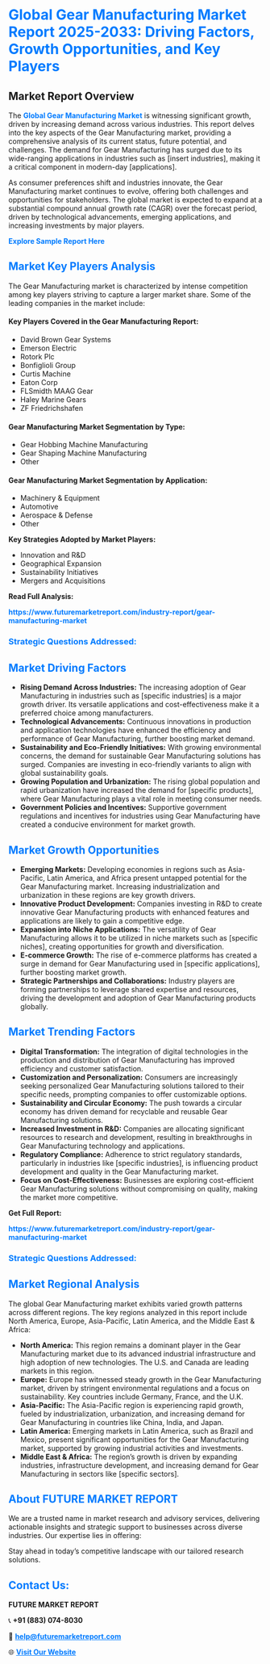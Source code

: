 <h1 style="color: #007BFF;">Global Gear Manufacturing Market Report 2025-2033: Driving Factors, Growth Opportunities, and Key Players</h1>

<section id="overview">
<h2>Market Report Overview</h2>
<p>The <a href="https://www.futuremarketreport.com/industry-report/gear-manufacturing-market" style="color: #007BFF; text-decoration: none;"><strong>Global Gear Manufacturing Market</strong></a> is witnessing significant growth, driven by increasing demand across various industries. This report delves into the key aspects of the Gear Manufacturing market, providing a comprehensive analysis of its current status, future potential, and challenges. The demand for Gear Manufacturing has surged due to its wide-ranging applications in industries such as [insert industries], making it a critical component in modern-day [applications].</p>
<p>As consumer preferences shift and industries innovate, the Gear Manufacturing market continues to evolve, offering both challenges and opportunities for stakeholders. The global market is expected to expand at a substantial compound annual growth rate (CAGR) over the forecast period, driven by technological advancements, emerging applications, and increasing investments by major players.</p>
</section>

<section id="overview">
<p><a href="https://www.futuremarketreport.com/request-sample/reportId=51679" style="color: #007BFF; text-decoration: none;"><strong>Explore Sample Report Here</strong></a></p>
</section>

<section id="key-players">
<h2 style="color: #007BFF;">Market Key Players Analysis</h2>
<p>The Gear Manufacturing market is characterized by intense competition among key players striving to capture a larger market share. Some of the leading companies in the market include:</p>
<h4>Key Players Covered in the Gear Manufacturing Report:</h4>
<ul><li>David Brown Gear Systems</li><li>Emerson Electric</li><li>Rotork Plc</li><li>Bonfiglioli Group</li><li>Curtis Machine</li><li>Eaton Corp</li><li>FLSmidth MAAG Gear</li><li>Haley Marine Gears</li><li>ZF Friedrichshafen</li></ul>
<h4>Gear Manufacturing Market Segmentation by Type:</h4>
<ul><li>Gear Hobbing Machine Manufacturing</li><li>Gear Shaping Machine Manufacturing</li><li>Other</li></ul>

<h4>Gear Manufacturing Market Segmentation by Application:</h4>
<ul><li>Machinery &amp; Equipment</li><li>Automotive</li><li>Aerospace &amp; Defense</li><li>Other</li></ul>
<p><strong>Key Strategies Adopted by Market Players:</strong></p>
<ul>
<li>Innovation and R&D</li>
<li>Geographical Expansion</li>
<li>Sustainability Initiatives</li>
<li>Mergers and Acquisitions</li>
</ul>
</section>

<section>
<p><strong>Read Full Analysis: </strong></p><a href="https://www.futuremarketreport.com/industry-report/gear-manufacturing-market" style="color: #007BFF; text-decoration: none;"><strong>https://www.futuremarketreport.com/industry-report/gear-manufacturing-market</strong></a>
<h3 style="color: #007BFF;">Strategic Questions Addressed:</h3>
</section>

<section id="driving-factors">
<h2 style="color: #007BFF;">Market Driving Factors</h2>
<ul>
<li><strong>Rising Demand Across Industries:</strong> The increasing adoption of Gear Manufacturing in industries such as [specific industries] is a major growth driver. Its versatile applications and cost-effectiveness make it a preferred choice among manufacturers.</li>
<li><strong>Technological Advancements:</strong> Continuous innovations in production and application technologies have enhanced the efficiency and performance of Gear Manufacturing, further boosting market demand.</li>
<li><strong>Sustainability and Eco-Friendly Initiatives:</strong> With growing environmental concerns, the demand for sustainable Gear Manufacturing solutions has surged. Companies are investing in eco-friendly variants to align with global sustainability goals.</li>
<li><strong>Growing Population and Urbanization:</strong> The rising global population and rapid urbanization have increased the demand for [specific products], where Gear Manufacturing plays a vital role in meeting consumer needs.</li>
<li><strong>Government Policies and Incentives:</strong> Supportive government regulations and incentives for industries using Gear Manufacturing have created a conducive environment for market growth.</li>
</ul>
</section>

<section id="growth-opportunities">
<h2 style="color: #007BFF;">Market Growth Opportunities</h2>
<ul>
<li><strong>Emerging Markets:</strong> Developing economies in regions such as Asia-Pacific, Latin America, and Africa present untapped potential for the Gear Manufacturing market. Increasing industrialization and urbanization in these regions are key growth drivers.</li>
<li><strong>Innovative Product Development:</strong> Companies investing in R&D to create innovative Gear Manufacturing products with enhanced features and applications are likely to gain a competitive edge.</li>
<li><strong>Expansion into Niche Applications:</strong> The versatility of Gear Manufacturing allows it to be utilized in niche markets such as [specific niches], creating opportunities for growth and diversification.</li>
<li><strong>E-commerce Growth:</strong> The rise of e-commerce platforms has created a surge in demand for Gear Manufacturing used in [specific applications], further boosting market growth.</li>
<li><strong>Strategic Partnerships and Collaborations:</strong> Industry players are forming partnerships to leverage shared expertise and resources, driving the development and adoption of Gear Manufacturing products globally.</li>
</ul>
</section>

<section id="trending-factors">
<h2 style="color: #007BFF;">Market Trending Factors</h2>
<ul>
<li><strong>Digital Transformation:</strong> The integration of digital technologies in the production and distribution of Gear Manufacturing has improved efficiency and customer satisfaction.</li>
<li><strong>Customization and Personalization:</strong> Consumers are increasingly seeking personalized Gear Manufacturing solutions tailored to their specific needs, prompting companies to offer customizable options.</li>
<li><strong>Sustainability and Circular Economy:</strong> The push towards a circular economy has driven demand for recyclable and reusable Gear Manufacturing solutions.</li>
<li><strong>Increased Investment in R&D:</strong> Companies are allocating significant resources to research and development, resulting in breakthroughs in Gear Manufacturing technology and applications.</li>
<li><strong>Regulatory Compliance:</strong> Adherence to strict regulatory standards, particularly in industries like [specific industries], is influencing product development and quality in the Gear Manufacturing market.</li>
<li><strong>Focus on Cost-Effectiveness:</strong> Businesses are exploring cost-efficient Gear Manufacturing solutions without compromising on quality, making the market more competitive.</li>
</ul>
</section>

<section>
<p><strong>Get Full Report: </strong></p><a href="https://www.futuremarketreport.com/industry-report/gear-manufacturing-market" style="color: #007BFF; text-decoration: none;"><strong>https://www.futuremarketreport.com/industry-report/gear-manufacturing-market</strong></a>
<h3 style="color: #007BFF;">Strategic Questions Addressed:</h3>
</section>


<section id="regional-analysis">
<h2 style="color: #007BFF;">Market Regional Analysis</h2>
<p>The global Gear Manufacturing market exhibits varied growth patterns across different regions. The key regions analyzed in this report include North America, Europe, Asia-Pacific, Latin America, and the Middle East & Africa:</p>
<ul>
<li><strong>North America:</strong> This region remains a dominant player in the Gear Manufacturing market due to its advanced industrial infrastructure and high adoption of new technologies. The U.S. and Canada are leading markets in this region.</li>
<li><strong>Europe:</strong> Europe has witnessed steady growth in the Gear Manufacturing market, driven by stringent environmental regulations and a focus on sustainability. Key countries include Germany, France, and the U.K.</li>
<li><strong>Asia-Pacific:</strong> The Asia-Pacific region is experiencing rapid growth, fueled by industrialization, urbanization, and increasing demand for Gear Manufacturing in countries like China, India, and Japan.</li>
<li><strong>Latin America:</strong> Emerging markets in Latin America, such as Brazil and Mexico, present significant opportunities for the Gear Manufacturing market, supported by growing industrial activities and investments.</li>
<li><strong>Middle East & Africa:</strong> The region’s growth is driven by expanding industries, infrastructure development, and increasing demand for Gear Manufacturing in sectors like [specific sectors].</li>
</ul>
</section>

<footer>
<h2 style="color: #007BFF;">About FUTURE MARKET REPORT</h2>
<p>We are a trusted name in market research and advisory services, delivering actionable insights and strategic support to businesses across diverse industries. Our expertise lies in offering:</p>

<p>Stay ahead in today’s competitive landscape with our tailored research solutions.</p>

<h2 style="color: #007BFF;">Contact Us:</h2>
<p><strong>FUTURE MARKET REPORT</strong></p>
<p>📞 <strong>+91 (883) 074-8030</strong></p>
<p>📧 <strong><a href="mailto:help@futuremarketreport.com" style="color: #007BFF;">help@futuremarketreport.com</a></strong></p>
<p>🌐 <strong><a href="https://www.futuremarketreport.com/" style="color: #007BFF;">Visit Our Website</a></strong></p>
</footer>